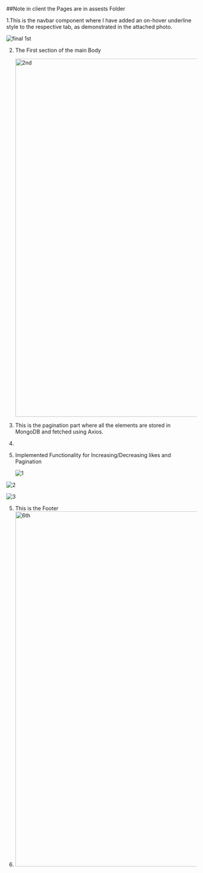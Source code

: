 ##Note in client the Pages are in assests Folder

1.This is the navbar component where I have added an on-hover underline style to the respective tab, as demonstrated in the attached photo.

![final 1st](https://github.com/user-attachments/assets/3044b2b8-bbce-4a28-b7a3-b56a78c0cefc)

2. The First section of the main Body

   <img width="949" alt="2nd" src="https://github.com/user-attachments/assets/c69846f1-a25b-4886-bc59-2e0226a5f109">

3. This is the pagination part where all the elements are stored in MongoDB and fetched using Axios.
4. 
5. Implemented Functionality for Increasing/Decreasing likes and Pagination
   
   ![1](https://github.com/user-attachments/assets/45ba3dae-9023-4ef4-8fed-daa4a854bc42)

![2](https://github.com/user-attachments/assets/593f67f3-5c98-4dd4-8a78-0263c3eb54b4)

![3](https://github.com/user-attachments/assets/cee0f567-9564-4024-9037-29c748b2dc1b)

5. This is the Footer
6. 
   <img width="941" alt="6th " src="https://github.com/user-attachments/assets/a92e6a6f-676d-482b-bbdc-03f0bf8cdb04">
